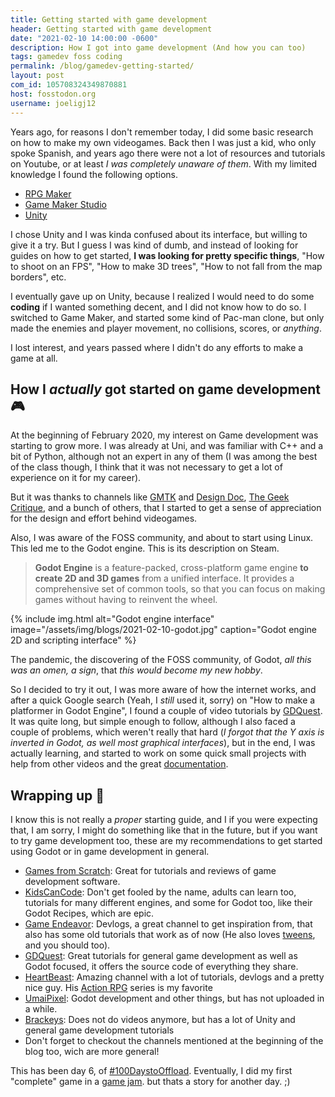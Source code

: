```yaml
---
title: Getting started with game development
header: Getting started with game development
date: "2021-02-10 14:00:00 -0600"
description: How I got into game development (And how you can too)
tags: gamedev foss coding
permalink: /blog/gamedev-getting-started/
layout: post
com_id: 105708324349870881
host: fosstodon.org
username: joeligj12
---
```


Years ago, for reasons I don't remember today, I did some basic research on how to make my own videogames. Back then I was just a kid, who only spoke Spanish, and years ago there were not a lot of resources and tutorials on Youtube, or at least *I was completely unaware of them*. With my limited knowledge I found the following options.

* [RPG Maker](https://www.rpgmakerweb.com/) 
* [Game Maker Studio](https://www.yoyogames.com/gamemaker)
* [Unity](https://unity.com/)

I chose Unity and I was kinda confused about its interface, but willing to give it a try. But I guess I was kind of dumb, and instead of looking for guides on how to get started, **I was looking for pretty specific things**, "How to shoot on an FPS", "How to make 3D trees", "How to not fall from the map borders", etc.

I eventually gave up on Unity, because I realized I would need to do some **coding** if I wanted something decent, and I did not know how to do so. I switched to Game Maker, and started some kind of Pac-man clone, but only made the enemies and player movement, no collisions, scores, or *anything*.

I lost interest, and years passed where I didn't do any efforts to make a game at all. 

## How I *actually* got started on game development 🎮

At the beginning of February 2020, my interest on Game development was starting to grow more. I was already at Uni, and was familiar with C++ and a bit of Python, although not an expert in any of them (I was among the best of the class though, I think that it was not necessary to get a lot of experience on it for my career). 

But it was thanks to channels like [GMTK](https://www.youtube.com/user/McBacon1337) and [Design Doc](https://www.youtube.com/user/Warbot40), [The Geek Critique](https://www.youtube.com/user/TGCritique), and a bunch of others, that I started to get a sense of appreciation for the design and effort behind videogames.

Also, I was aware of the FOSS community, and about to start using Linux. This led me to the Godot engine. This is its description on Steam.

> **Godot Engine** is a feature-packed, cross-platform game engine **to create 2D and 3D games** from a unified interface. It provides a  comprehensive set of common tools, so that you can focus on making games without having to reinvent the wheel.

{% include img.html alt="Godot engine interface" image="/assets/img/blogs/2021-02-10-godot.jpg" caption="Godot engine 2D and scripting interface" %}  

The pandemic, the discovering of the FOSS community, of Godot, *all this was an omen, a sign*, that *this would become my new hobby*.

So I decided to try it out, I was more aware of how the internet works, and after a quick Google search (Yeah, I *still* used it, sorry) on "How to make a platformer in Godot Engine", I found  a couple of video tutorials by [GDQuest](https://www.youtube.com/channel/UCxboW7x0jZqFdvMdCFKTMsQ). It was quite long, but simple enough to follow, although I also faced a couple of problems, which weren't really that hard (*I forgot that the Y axis is inverted in Godot, as well most graphical interfaces*), but in the end, I was actually learning, and started to work on some quick small projects with help from other videos and the great [documentation](https://docs.godotengine.org/en/stable/).

## Wrapping up 💭

I know this is not really a *proper* starting guide, and I if you were expecting that, I am sorry, I might do something like that in the future, but if you want to try game development too, these are my recommendations to get started using Godot or in game development in general. 

* [Games from Scratch](https://www.youtube.com/user/gamefromscratch): Great for tutorials and reviews of game development software.
* [KidsCanCode](https://www.youtube.com/channel/UCNaPQ5uLX5iIEHUCLmfAgKg): Don't get fooled by the name, adults can learn too, tutorials for many different engines, and some for Godot too, like their Godot Recipes, which are epic.
* [Game Endeavor](https://www.youtube.com/channel/UCLweX1UtQjRjj7rs_0XQ2Eg): Devlogs, a great channel to get inspiration from, that also has some old tutorials that work as of now (He also loves [tweens](https://docs.godotengine.org/en/stable/classes/class_tween.html), and you should too).
* [GDQuest](https://www.youtube.com/channel/UCxboW7x0jZqFdvMdCFKTMsQ): Great tutorials for general game development as well as Godot focused, it offers the source code of everything they share.
* [HeartBeast](https://www.youtube.com/user/uheartbeast): Amazing channel with a lot of tutorials, devlogs and a pretty nice guy. His [Action RPG](https://www.youtube.com/watch?v=mAbG8Oi-SvQ&list=PL9FzW-m48fn2SlrW0KoLT4n5egNdX-W9a) series is my favorite 
* [UmaiPixel](https://www.youtube.com/channel/UCla6BhPwo5zGal6vR5le4YA): Godot development and other things, but has not uploaded in a while.
* [Brackeys](https://www.youtube.com/user/Brackeys): Does not do videos anymore, but has a lot of Unity and general game development tutorials 
* Don't forget to checkout the channels mentioned at the beginning of the blog too, wich are more general!

This has been day 6, of [#100DaystoOffload](https://100daystooffload.com/). Eventually, I did my first "complete" game in a [game jam](https://en.wikipedia.org/wiki/Game_jam). but thats a story for another day. ;)



